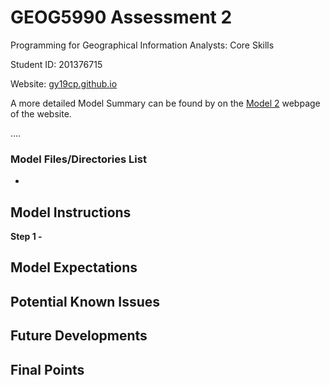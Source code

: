 # GEOG5990 Assessment 2
Programming for Geographical Information Analysts: Core Skills

Student ID: 201376715

Website: [gy19cp.github.io](https://gy19cp.github.io/index.html)

A more detailed Model Summary can be found by on the [Model 2](https://gy19cp.github.io/model2summary.html) webpage of the website.

....

### Model Files/Directories List
- 

## Model Instructions 

**Step 1 -**

## Model Expectations 

## Potential Known Issues

## Future Developments

## Final Points
